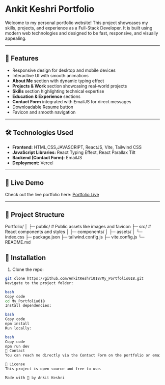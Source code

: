 # Ankit Keshri Portfolio

Welcome to my personal portfolio website! This project showcases my skills, projects, and experience as a Full-Stack Developer. It is built using modern web technologies and designed to be fast, responsive, and visually appealing.

---

## 🔹 Features

- Responsive design for desktop and mobile devices
- Interactive UI with smooth animations
- **About Me** section with dynamic typing effect
- **Projects & Work** section showcasing real-world projects
- **Skills** section highlighting technical expertise
- **Education & Experience** sections
- **Contact Form** integrated with EmailJS for direct messages
- Downloadable Resume button
- Favicon and smooth navigation

---

## 🛠️ Technologies Used

- **Frontend:** HTML,CSS,JAVASCRIPT, ReactJS, Vite, Tailwind CSS  
- **JavaScript Libraries:** React Typing Effect, React Parallax Tilt  
- **Backend (Contact Form):** EmailJS  
- **Deployment:** Vercel  

---

## 🚀 Live Demo

Check out the live portfolio here: [Portfolio Live](https://your-vercel-link.vercel.app)

---

## 📂 Project Structure

Portfolio/
│
├─ public/ # Public assets like images and favicon
├─ src/ # React components and styles
│ ├─ components/
│ ├─ assets/
│ └─ index.css
├─ package.json
├─ tailwind.config.js
├─ vite.config.js
└─ README.md



## 📌 Installation

1. Clone the repo:

```bash
git clone https://github.com/AnkitKeshri018/My_Portfolio018.git
Navigate to the project folder:

bash
Copy code
cd My_Portfolio018
Install dependencies:

bash
Copy code
npm install
Run locally:

bash
Copy code
npm run dev
📩 Contact
You can reach me directly via the Contact Form on the portfolio or email me at your-email@example.com.

📄 License
This project is open source and free to use.

Made with 💜 by Ankit Keshri


